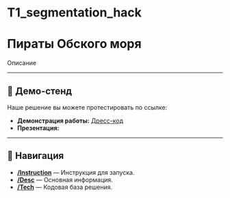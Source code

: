 # T1_segmentation_hack

# Пираты Обского моря



Описание

---

## 🚀 Демо-стенд

Наше решение вы можете протестировать по ссылке: 

- **Демонстрация работы:** [Дресс-код](URL_ДЕМО)
- **Презентация:**

---

## 🧭 Навигация

- **[/Instruction](/Instruction)** — Инструкция для запуска.
- **[/Desc](/Desc)** — Основная информация.
- **[/Tech](/Tech)** — Кодовая база решения.

